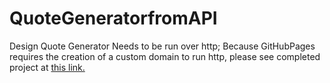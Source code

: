 # QuoteGeneratorfromAPI
Design Quote Generator
Needs to be run over http; Because GitHubPages requires the creation of a custom domain to run http, please see completed project at [this link.](http://codepen.io/mkostman/full/LkLZNG/)
